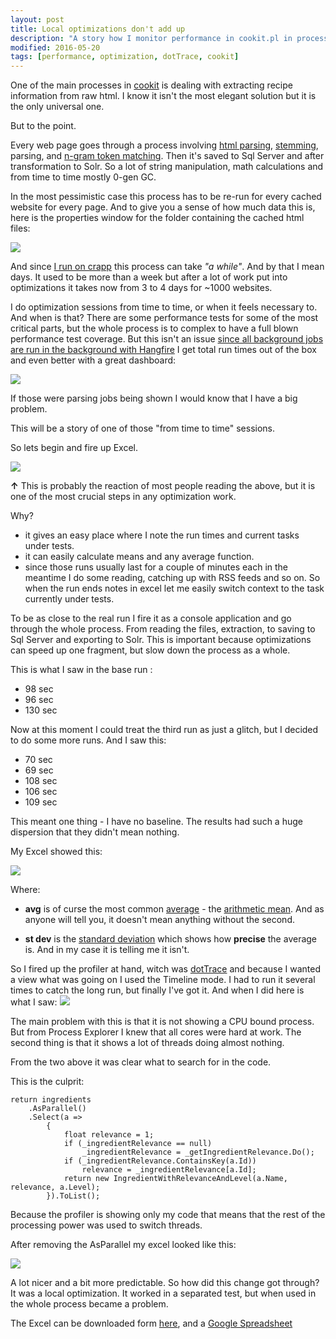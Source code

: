 ```yaml
---
layout: post
title: Local optimizations don't add up
description: "A story how I monitor performance in cookit.pl in processes that can run for days, and an example why testing the whole process is a must have."
modified: 2016-05-20
tags: [performance, optimization, dotTrace, cookit]
---
```


One of the main processes in [cookit](http://cookit.pl "cookit.pl") is dealing with extracting recipe information from raw html. I know it isn't the most elegant solution but it is the only universal one.

But to the point.

Every web page goes through a process involving [html parsing](https://htmlagilitypack.codeplex.com/), [stemming](https://en.wikipedia.org/wiki/Stemming), parsing, and [n-gram token matching](https://en.wikipedia.org/wiki/N-gram). Then it's saved to Sql Server and after transformation to Solr. So a lot of string manipulation, math calculations and from time to time mostly 0-gen GC.

In the most pessimistic case this process has to be re-run for every cached website for every page.
And to give you a sense of how much data this is, here is the properties window for the folder containing the cached html files:


![](/data/LocalOptimizationsDontAddUp/CrawlerSites.png) 


And since [I run on crapp](http://indexoutofrange.com/The-importance-of-running-on-crapp/) this process can take *"a while"*. 
And by that I mean days.
It used to be more than a week but after a lot of work put into optimizations it takes now from 3 to 4 days for ~1000 websites.

I do optimization sessions from time to time, or when it feels necessary to. And when is that? 
There are some performance tests for some of the most critical parts, but the whole process is to complex to have a full blown performance test coverage.
But this isn't an issue [since all background jobs are run in the background with Hangfire](http://indexoutofrange.com//How-is-cookit-build/) I get total run times out of the box and even better with a great dashboard:

![](/data/LocalOptimizationsDontAddUp/HangfireDashboard.png)

If those were parsing jobs being shown I would know that I have a big problem.


This will be a story of one of those "from time to time" sessions.

So lets begin and fire up Excel.

![](https://media.giphy.com/media/gpufDFw0sPBYY/giphy.gif)

**&#8593;** This is probably the reaction of most people reading the above, but it is one of the most crucial steps in any optimization work.

Why?

- it gives an easy place where I note the run times and current tasks under tests.
- it can easily calculate means and any average function.
- since those runs usually last for a couple of minutes each in the meantime I do some reading, catching up with RSS feeds and so on. So when the run ends notes in excel let me easily switch context to the task currently under tests.

To be as close to the real run I fire it as a console application and go through the whole process. From reading the files, extraction, to saving to Sql Server and exporting to Solr. This is important because optimizations can speed up one fragment, but slow down the process as a whole.  

This is what I saw in the base run :

- 98 sec
- 96 sec
- 130 sec

Now at this moment I could treat the third run as just a glitch, but I decided to do some more runs.
And I saw this:  

- 70 sec
- 69 sec
- 108 sec
- 106 sec
- 109 sec

This meant one thing - I have no baseline. The results had such a huge dispersion that they didn't mean nothing.
 
My Excel showed this:

![](/data/LocalOptimizationsDontAddUp/Excel01.png)


Where:

- **avg** is of curse the most common [average](https://en.wikipedia.org/wiki/Average) - the [arithmetic mean](https://en.wikipedia.org/wiki/Arithmetic_mean). And as anyone will tell you, it doesn't mean anything without the second.

- **st dev** is the [standard deviation](https://en.wikipedia.org/wiki/Standard_deviation) which shows how **precise** the average is. And in my case it is telling me it isn't.

So I fired up the profiler at hand, witch was [dotTrace](https://www.jetbrains.com/profiler/) and because I wanted a view what was going on I used the Timeline mode. I had to run it several times to catch the long run, but finally I've got it.
And when I did here is what I saw:
![](/data/LocalOptimizationsDontAddUp/dotTrace_02.png)

The main problem with this is that it is not showing a CPU bound process. But from Process Explorer I knew that all cores were hard at work. 
The second thing is that it shows a lot of threads doing almost nothing.

From the two above it was clear what to search for in the code.

This is the culprit:

<pre><code class="csharp">return ingredients
    .AsParallel()
    .Select(a =>
        {
            float relevance = 1;
            if (_ingredientRelevance == null)
                _ingredientRelevance = _getIngredientRelevance.Do();
            if (_ingredientRelevance.ContainsKey(a.Id))
                relevance = _ingredientRelevance[a.Id];
            return new IngredientWithRelevanceAndLevel(a.Name, relevance, a.Level);
        }).ToList();
</code></pre>

Because the profiler is showing only my code that means that the rest of the processing power was used to switch threads.
 
After removing the AsParallel my excel looked like this:
   
![](/data/LocalOptimizationsDontAddUp/Excel02.png)
            
A lot nicer and a bit more predictable. 
So how did this change got through? It was a local optimization. It worked in a separated test, but when used in the whole process became a problem.

The Excel can be downloaded form [here](/data/LocalOptimizationsDontAddUp/OptimizationRuns.xlsx), and a <a href="https://docs.google.com/spreadsheets/d/1DMf3VMuG5iFvoN-CXLR9Rm-lgLAi9VG7IhH4MEGluMs/edit?usp=sharing" target="_blank" >Google Spreadsheet</a>
  